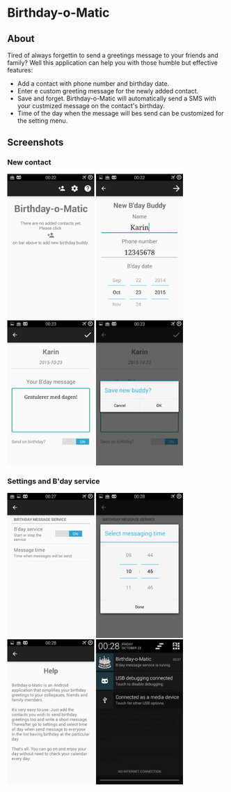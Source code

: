 # Birthday-o-Matic

## About

Tired of always forgettin to send a greetings message to your friends and family? Well this application can help you with those humble but effective features:
* Add a contact with phone number and birthday date. 
* Enter e custom greeting message for the newly added contact. 
* Save and forget. Birthday-o-Matic will automatically send a SMS with your custmized message on the contact's birthday. 
* Time of the day when the message will bes send can be customized for the setting menu.

## Screenshots

### New contact

<img src="/Dokumentasjon/img/1.png" width="200"/>
<img src="/Dokumentasjon/img/2.png" width="200"/>
<img src="/Dokumentasjon/img/3.png" width="200"/>
<img src="/Dokumentasjon/img/4.png" width="200"/>

### Settings and B'day service

<img src="/Dokumentasjon/img/7.png" width="200"/>
<img src="/Dokumentasjon/img/8.png" width="200"/>
<img src="/Dokumentasjon/img/9.png" width="200"/>
<img src="/Dokumentasjon/img/10.png" width="200"/>
